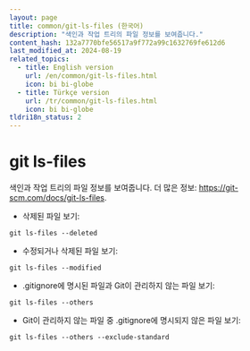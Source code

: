 ```yaml
---
layout: page
title: common/git-ls-files (한국어)
description: "색인과 작업 트리의 파일 정보를 보여줍니다."
content_hash: 132a7770bfe56517a9f772a99c1632769fe612d6
last_modified_at: 2024-08-19
related_topics:
  - title: English version
    url: /en/common/git-ls-files.html
    icon: bi bi-globe
  - title: Türkçe version
    url: /tr/common/git-ls-files.html
    icon: bi bi-globe
tldri18n_status: 2
---
```

# git ls-files

색인과 작업 트리의 파일 정보를 보여줍니다.
더 많은 정보: <https://git-scm.com/docs/git-ls-files>.

- 삭제된 파일 보기:

`git ls-files --deleted`

- 수정되거나 삭제된 파일 보기:

`git ls-files --modified`

- .gitignore에 명시된 파일과 Git이 관리하지 않는 파일 보기:

`git ls-files --others`

- Git이 관리하지 않는 파일 중 .gitignore에 명시되지 않은 파일 보기:

`git ls-files --others --exclude-standard`
